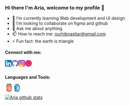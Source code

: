 ### Hi there I'm Aria, welcome to my profile 👋

- 🌱 I’m currently learning Web development and UI design
- 👯 I’m looking to collaborate on figma and github
- 💬 Ask me about anything
- 📫 How to reach me: nurhibnastiar@gmail.com
- ⚡ Fun fact: the earth is triangle

**Cennect with me:**
<br/>
<br/>
<a href="https://www.linkedin.com/in/nur-aria-hibnastiar-78161b229/" target="_blank">
<img align="left" alt="Aria Linkdein" width="22px" src="img/linkedin.png"/>
</a>
<a href="https://github.com/hibnastiar27" target="_blank">
<img align="left" alt="Aria Github" width="22px" src="img/github.png"/>
</a>
<a href="https://instagram.com/nurhibnastiar1" target="_blank">
<img align="left" alt="Aria Instagram" width="22px" src="img/instagram.png" />
</a>
<a href="https://dribbble.com/nurhibnastiar" target="_blank">
<img align="left" alt="Aria dribbble" width="22px" src="img/dribbble.png" />
</a>
<br/>
<br/>

**Languages and Tools:**

<p>
    <a target="_blank" href="#" rel="noopener noreferrer">
        <img align="left" alt="html" style="max-width:100%;" width="26px" src="https://raw.githubusercontent.com/github/explore/80688e429a7d4ef2fca1e82350fe8e3517d3494d/topics/html/html.png">
    </a>
</p>
<p>
    <a target="_blank" href="#" rel="noopener noreferrer">
        <img align="left" alt="css" style="max-width:100%;" width="26px" src="https://raw.githubusercontent.com/github/explore/80688e429a7d4ef2fca1e82350fe8e3517d3494d/topics/css/css.png">
    </a>
</p>
<p>
<br/>
<br/>
<a href="https://github.com/hibnastiar27">
<img align="center" src="https://github-readme-stats.vercel.app/api?username=hibnastiar27&bg_color=30,e96443,904e95&title_color=fff&text_color=fff" alt="Aria github stats"/>
</a>
